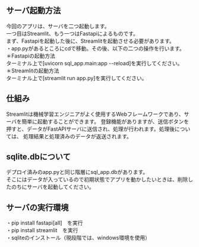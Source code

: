 ## サーバ起動方法
今回のアプリは、サーバを二つ起動します。\
一つ目はStreamlit、もう一つはFastapiによるものです。\
まず、Fastapiを起動した後に、Streamlitを起動させる必要があります。\
・app.pyがあるところにcdで移動。その後、以下の二つの操作を行います。\
＊Fastapiの起動方法\
ターミナル上で[uvicorn sql_app.main:app --reload]を実行してください。\
＊Streamlitの起動方法\
ターミナル上で[streamlit run app.py]を実行してください。

## 仕組み
Streamlitは機械学習エンジニアがよく使用するWebフレームワークであり、サーバを簡単に起動することができます。
登録機能がありますが、送信ボタンを押すと、データがFastAPIサーバに送信され、処理が行われます。処理後については、
処理結果と処理済みのデータが返送されます。

## sqlite.dbについて
デプロイ済みのapp.pyと同じ階層にsql_app.dbがあります。\
そこにはデータが入っているので初期状態でアプリを動かしたいときは、削除したのちにサーバを起動してください。

## サーバの実行環境
・pip install fastapi[all]　を実行\
・pip install streamlit　を実行\
・sqliteのインストール（現段階では、windows環境を使用）



